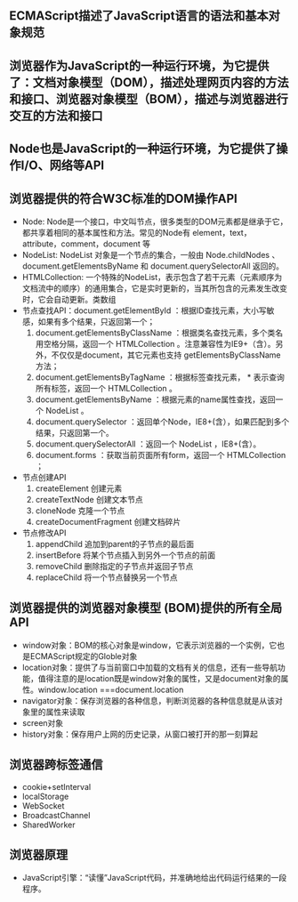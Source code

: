 ## ECMAScript描述了JavaScript语言的语法和基本对象规范
## 浏览器作为JavaScript的一种运行环境，为它提供了：文档对象模型（DOM），描述处理网页内容的方法和接口、浏览器对象模型（BOM），描述与浏览器进行交互的方法和接口
## Node也是JavaScript的一种运行环境，为它提供了操作I/O、网络等API

## 浏览器提供的符合W3C标准的DOM操作API
* Node: Node是一个接口，中文叫节点，很多类型的DOM元素都是继承于它，都共享着相同的基本属性和方法。常见的Node有 element，text，attribute，comment，document 等
* NodeList: NodeList 对象是一个节点的集合，一般由 Node.childNodes 、 document.getElementsByName 和 document.querySelectorAll 返回的。
* HTMLCollection: 一个特殊的NodeList，表示包含了若干元素（元素顺序为文档流中的顺序）的通用集合，它是实时更新的，当其所包含的元素发生改变时，它会自动更新。类数组
* 节点查找API：document.getElementById ：根据ID查找元素，大小写敏感，如果有多个结果，只返回第一个；
  1. document.getElementsByClassName ：根据类名查找元素，多个类名用空格分隔，返回一个 HTMLCollection 。注意兼容性为IE9+（含）。另外，不仅仅是document，其它元素也支持 getElementsByClassName 方法；
  2. document.getElementsByTagName ：根据标签查找元素， * 表示查询所有标签，返回一个 HTMLCollection 。
  3. document.getElementsByName ：根据元素的name属性查找，返回一个 NodeList 。
  4. document.querySelector ：返回单个Node，IE8+(含），如果匹配到多个结果，只返回第一个。
  5. document.querySelectorAll ：返回一个 NodeList ，IE8+(含）。
  6. document.forms ：获取当前页面所有form，返回一个 HTMLCollection ；
* 节点创建API
  1. createElement 创建元素
  2. createTextNode 创建文本节点
  3. cloneNode 克隆一个节点
  4. createDocumentFragment 创建文档碎片
* 节点修改API
  1. appendChild 追加到parent的子节点的最后面
  2. insertBefore 将某个节点插入到另外一个节点的前面
  3. removeChild 删除指定的子节点并返回子节点
  4. replaceChild 将一个节点替换另一个节点

## 浏览器提供的浏览器对象模型 (BOM)提供的所有全局API
* window对象：BOM的核心对象是window，它表示浏览器的一个实例，它也是ECMAScript规定的Globle对象
* location对象：提供了与当前窗口中加载的文档有关的信息，还有一些导航功能，值得注意的是location既是window对象的属性，又是document对象的属性。window.location ===document.location
* navigator对象：保存浏览器的各种信息，判断浏览器的各种信息就是从该对象里的属性来读取
* screen对象
* history对象：保存用户上网的历史记录，从窗口被打开的那一刻算起

## 浏览器跨标签通信
* cookie+setInterval
* localStorage
* WebSocket
* BroadcastChannel
* SharedWorker

## 浏览器原理
* JavaScript引擎：“读懂”JavaScript代码，并准确地给出代码运行结果的一段程序。